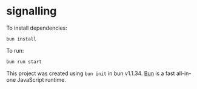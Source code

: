 # signalling

To install dependencies:

```bash
bun install
```

To run:

```bash
bun run start
```

This project was created using `bun init` in bun v1.1.34. [Bun](https://bun.sh) is a fast all-in-one JavaScript runtime.
